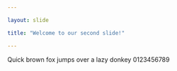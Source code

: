 ```yaml
---

layout: slide

title: "Welcome to our second slide!"

---
```


Quick brown fox jumps over a lazy donkey 0123456789

